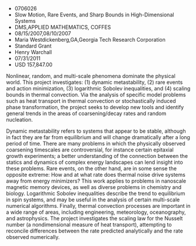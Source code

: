 
* 0706026
* Slow Motion, Rare Events, and Sharp Bounds in High-Dimensional Systems
* DMS,APPLIED MATHEMATICS, COFFES
* 08/15/2007,08/10/2007
* Maria Westdickenberg,GA,Georgia Tech Research Corporation
* Standard Grant
* Henry Warchall
* 07/31/2011
* USD 157,847.00

Nonlinear, random, and multi-scale phenomena dominate the physical world. This
project investigates: (1) dynamic metastability, (2) rare events and action
minimization, (3) logarithmic Sobolev inequalities, and (4) scaling bounds in
thermal convection. Via the analysis of specific model problems such as heat
transport in thermal convection or stochastically induced phase transformation,
the project seeks to develop new tools and identify general trends in the areas
of coarsening/decay rates and random nucleation.

Dynamic metastability refers to systems that appear to be stable, although in
fact they are far from equilibrium and will change dramatically after a long
period of time. There are many problems in which the physically observed
coarsening timescales are controversial, for instance certain epitaxial growth
experiments; a better understanding of the connection between the statics and
dynamics of complex energy landscapes can lend insight into these problems. Rare
events, on the other hand, are in some sense the opposite extreme: How and at
what rate does thermal noise drive systems away from energy minimizers? This
work applies to problems in nanoscale magnetic memory devices, as well as
diverse problems in chemistry and biology. Logarithmic Sobolev inequalities
describe the trend to equilibrium in spin systems, and may be useful in the
analysis of certain multi-scale numerical algorithms. Finally, thermal
convection processes are important in a wide range of areas, including
engineering, meteorology, oceanography, and astrophysics. The project
investigates the scaling law for the Nusselt number (a nondimensional measure of
heat transport), attempting to reconcile differences between the rate predicted
analytically and the rate observed numerically.
